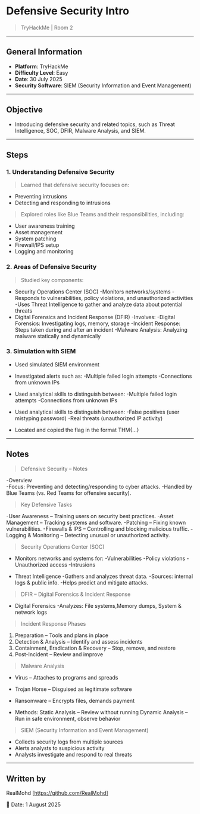 # Defensive Security Intro
>TryHackMe | Room 2

---

##  General Information
- **Platform**: TryHackMe
- **Difficulty Level**: Easy
- **Date**: 30 July 2025
- **Security Software**: SIEM (Security Information and Event Management)

---

## Objective
- Introducing defensive security and related topics, such as Threat Intelligence, SOC, DFIR, Malware Analysis, and SIEM.

---

## Steps

### 1. **Understanding Defensive Security** 
>Learned that defensive security focuses on:
- Preventing intrusions
- Detecting and responding to intrusions

>Explored roles like Blue Teams and their responsibilities, including:
- User awareness training
- Asset management
- System patching
- Firewall/IPS setup
- Logging and monitoring

### 2. **Areas of Defensive Security**
>Studied key components:
- Security Operations Center (SOC)
    -Monitors networks/systems
    -Responds to vulnerabilities, policy violations, and unauthorized activities
    -Uses Threat Intelligence to gather and analyze data about potential threats
- Digital Forensics and Incident Response (DFIR)
    -Involves:
        -Digital Forensics: Investigating logs, memory, storage
        -Incident Response: Steps taken during and after an incident
        -Malware Analysis: Analyzing malware statically and dynamically

### 3. **Simulation with SIEM**
- Used simulated SIEM environment 
- Investigated alerts such as:
    -Multiple failed login attempts
    -Connections from unknown IPs

- Used analytical skills to distinguish between:
    -Multiple failed login attempts
    -Connections from unknown IPs

- Used analytical skills to distinguish between:
    -False positives (user mistyping password)
    -Real threats (unauthorized IP activity)

- Located and copied the flag in the format THM{...}

---
## Notes
> Defensive Security – Notes

-Overview  
    -Focus: Preventing and detecting/responding to cyber attacks.
    -Handled by Blue Teams (vs. Red Teams for offensive security).

> Key Defensive Tasks

-User Awareness – Training users on security best practices.
-Asset Management – Tracking systems and software.
-Patching – Fixing known vulnerabilities.
-Firewalls & IPS – Controlling and blocking malicious traffic.
-Logging & Monitoring – Detecting unusual or unauthorized activity.

> Security Operations Center (SOC)

 - Monitors networks and systems for:
 -Vulnerabilities
 -Policy violations
 -Unauthorized access
 -Intrusions

- Threat Intelligence
    -Gathers and analyzes threat data.
    -Sources: internal logs & public info.
    -Helps predict and mitigate attacks.

> DFIR – Digital Forensics & Incident Response

- Digital Forensics
    -Analyzes: File systems,Memory dumps, System & network logs

> Incident Response Phases

1. Preparation – Tools and plans in place
2. Detection & Analysis – Identify and assess incidents
3. Containment, Eradication & Recovery – Stop, remove, and restore
4. Post-Incident – Review and improve

> Malware Analysis

- Virus – Attaches to programs and spreads
- Trojan Horse – Disguised as legitimate software
- Ransomware – Encrypts files, demands payment

- Methods:
    Static Analysis – Review without running
    Dynamic Analysis – Run in safe environment, observe behavior

> SIEM (Security Information and Event Management)

- Collects security logs from multiple sources
- Alerts analysts to suspicious activity
- Analysts investigate and respond to real threats

---

## Written by
RealMohd  [https://github.com/RealMohd]  

📅 Date: 1 August 2025
